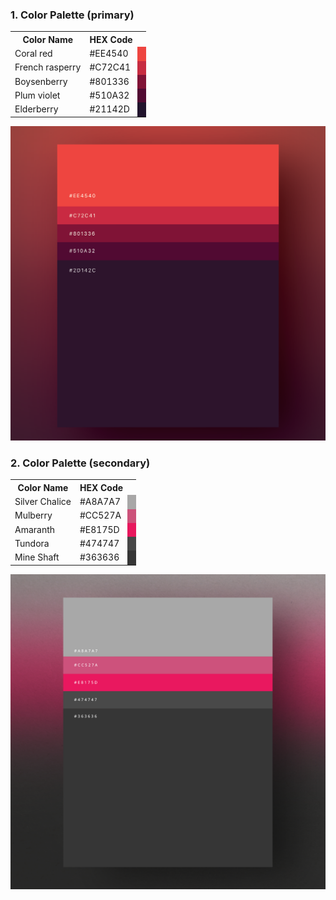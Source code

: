### 1. Color Palette (primary)

<table>
    <tr>
        <th>
            Color Name
        </th>
        <th>
            HEX Code
        </th>
        <th></th>
    </tr>
    <tr>
        <td>
            Coral red
        </td>
        <td>
            #EE4540
        </td>
        <td style="background-color: #EE4540"></td>
    </tr>
    <tr>
        <td>
            French rasperry
        </td>
        <td>
            #C72C41
        </td>
        <td style="background-color: #C72C41"></td>
    </tr>
    <tr>
        <td>
            Boysenberry
        </td>
        <td>
            #801336
        </td>
        <td style="background-color: #801336"></td>
    </tr>
    <tr>
        <td>
            Plum violet
        </td>
        <td>
            #510A32
        </td>
        <td style="background-color: #510A32"></td>
    </tr>
    <tr>
        <td>
            Elderberry
        </td>
        <td>
            #21142D
        </td>
        <td style="background-color: #21142D"></td>
    </tr>
</table>

![](palette_one.png)

### 2. Color Palette (secondary)

<table>
    <tr>
        <th>
            Color Name
        </th>
        <th>
            HEX Code
        </th>
        <th></th>
    </tr>
    <tr>
        <td>
            Silver Chalice
        </td>
        <td>
            #A8A7A7
        </td>
        <td style="background-color: #A8A7A7"></td>
    </tr>
    <tr>
        <td>
            Mulberry
        </td>
        <td>
            #CC527A
        </td>
        <td style="background-color: #CC527A"></td>
    </tr>
    <tr>
        <td>
            Amaranth
        </td>
        <td>
            #E8175D
        </td>
        <td style="background-color: #E8175D"></td>
    </tr>
    <tr>
        <td>
            Tundora
        </td>
        <td>
            #474747
        </td>
        <td style="background-color: #474747"></td>
    </tr>
    <tr>
        <td>
            Mine Shaft
        </td>
        <td>
            #363636
        </td>
        <td style="background-color: #363636"></td>
    </tr>
</table>

![](palette_two.png)
